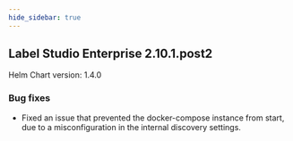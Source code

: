 ```yaml
---
hide_sidebar: true
---
```


## Label Studio Enterprise 2.10.1.post2
Helm Chart version: 1.4.0

### Bug fixes

- Fixed an issue that prevented the docker-compose instance from start, due to a misconfiguration in the internal discovery settings.
